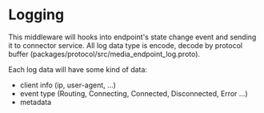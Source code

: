 # Logging

This middleware will hooks into endpoint's state change event and sending it to connector service.
All log data type is encode, decode by protocol buffer (packages/protocol/src/media_endpoint_log.proto).

Each log data will have some kind of data:

- client info (ip, user-agent, ...)
- event type (Routing, Connecting, Connected, Disconnected, Error ...)
- metadata